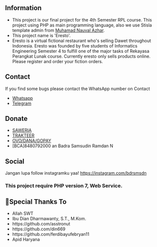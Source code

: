 ## Information

- This project is our final project for the 4th Semester RPL course. This project using PHP as main programming language, also we use Stisla template admin from <a href="https://nauval.in/">Muhamad Nauval Azhar</a>.
- This project name is 'Eresto'.
- Eresto is a virtual fictional restaurant who's selling Dawet throughout Indonesia. Eresto was founded by five students of Informatics Engineering Semester 4 to fulfill one of the major tasks of Rekayasa Perangkat Lunak course. Currently eresto only sells products online. Please register and order your fiction orders.

## Contact

If you find some bugs please contact the WhatsApp number on Contact

- [Whatsapp](https://wa.me/6281281817375)
- [Telegram](https://t.me/bdrsmsdn)

## Donate

- [SAWERIA](https://saweria.co/bdrsmsdn)
- [TRAKTEER](https://trakteer.id/bdrsmsdn)
- [OVO/DANA/GOPAY](081281817375)
- [BCA]8480792000 an Badra Samsudin Ramdan N

## Social

Jangan lupa follow instagramku yaa! https://instagram.com/bdrsmsdn

### This project require PHP version 7, Web Service.

## 🙏Special Thanks To

<ul>
<li>Allah SWT<br>
<li>Ibu Dian Dharmawanty, S.T., M.Kom.<br>
<li>https://github.com/asstronut<br>
<li>https://github.com/din669<br>
<li>https://github.com/ferdibayufebryan11<br>
<li>Apid Haryana<br>
</li>

